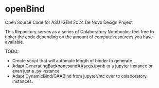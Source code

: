 # openBind
Open Source Code for ASU iGEM 2024 De Novo Design Project


This Repository serves as a series of Colaboratory Notebooks; feel free to tinker the code depending on the amount of compute resources you have available.


TODO:
- Create script that will automate length of binder to generate
- Adapt GeneratingBackbonesandAAseqs.ipynb to a jupyter instance or even just a .py instance
- Adapt DynamicBind/GAABind from jupyter/htc over to colaboratory instances.
